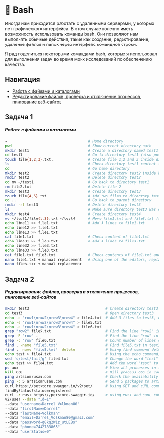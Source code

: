 # 📌 Bash
Иногда нам приходится работать с удаленными серверами, у которых нет графического интерфейса. В этом случае полезно иметь возможность использовать команды bash. Они позволяют нам выполнять обычные действия, такие как создание, редактирование, удаление файлов и папок через интерфейс командной строки. 

Я рад поделиться некоторыми командами bash, которые я использовал для выполнения задач во время моих исследований по обеспечению качества.

## Навигация 

- [Работа с файлами и каталогами](#task-1)
- [Редактирование файлов, проверка и отключение процессов, пингование веб-сайтов](#task-2)

## Задача 1

##### Работа с файлами и каталогами
```bash
~                                     # Home directory 
pwd                                   # Show current directory path
mkdir test1                           # Create a directory named test1
cd test1                              # Go to directory test1 (also possible to write the path to needed directory)
touch file{1,2,3}.txt.                # Create file 1,2 and 3 inside directory test1
ls                                    # Check directory test1 content (ls -la if there are any hidden files) 
cd                                    # Go home directory 
mkdir test2                           # Create directory test2 inside home directory
rmdir test2                           # Delete directory test2 
cd mv ~/test1                         # Go back to directory test1
rm file2.txt                          # Delete file 2 
mkdir test3                           # Create directory test3
touch file{4,5}.txt                   # Add two files to directory test3
cd ..                                 # Go back to parent directory
rmdir -rf test3                       # Delete directory test3  
ls                                    # Make sure directory test3 was deleted
mkdir test4                           # Create directory test4
mv ~/test1/file{1,3}.txt ~/test4      # Move file1.txt and file3.txt from directory test1 to directory test4
echo line11 >> file1.txt              # Add 3 lines to file1.txt
echo line12 >> file1.txt            
echo line13 >> file1.txt
cat file1.txt                         # Check content of file1.txt
echo line31 >> file3.txt              # Add 3 lines to file3.txt
echo line32 >> file3.txt
echo line33 >> file3.txt
cat file1.txt file3.txt               # Check contents of file1.txt and file3.txt at once
nano file1.txt + manual replacement   # Using one of the editors, replace all lines in file1.txt and file3.txt
nano file3.txt + manual replacement 
```

## Задача 2

##### Редактирование файлов, проверка и отключение процессов, пингование веб-сайтов
```bash
mkdir test3                                   # Create directory test3 
cd test3                                      # Open directory test3 
echo -e "row1\nrow2\nrow3\nrow4" > file4.txt  # Add 3 files to test3, each of which should contain 4 lines
echo -e "row1\nrow2\nrow3\nrow4" > file5.txt  
echo -e "row1\nrow2\nrow3\nrow4" > file6.txt 
grep "row2" file5.txt                         # Find the line "row2" in file5.txt 
grep -R "row" .                               # Find the line "row" in the test3 directory
grep -c "row" file6.txt                       # Count number of lines containing word "row" in file6.txt
find . -name "file5.txt"                      # Find file5.txt in test3 directory
find . -name "file5.txt" -delete              # Using find command delete file5.txt
echo test > file4.txt                         # Using the echo command, add the word "test" to file4.txt
sed 's/test/fail/g' file4.txt                 # Change the word "test" in file4.txt to "fail"
echo test >> file4.txt                        # Add the word "test" to file4.txt so that the content is preserved
ps aux                                        # View all processes in the system
kill 666                                      # Kill process 666 in console
ping artsiomrusau.com                         # Check the availability of the website artsiomrusau.com using ping
ping -c 5 artsiomrusau.com                    # Send 5 packages to artsiomrusau.com  
curl https://petstore.swagger.io/v2/pet/      # Using GET and cURL command, get info about registered pets at petstore.swagger.io
findByStatus?status=registered                
curl -X POST https://petstore.swagger.io/     # Using POST and cURL command, create a new user at petstore.swagger.io
v2/user --data "id=1" 
--data "username=Darrel_Volkman80" 
--data "firstName=Darrel" 
--data "lastName=Volkman" 
--data "email=Darrel_Volkman80@gmail.com" 
--data "password=g8kq2W1z_utLEBs" 
--data "phone=7442783865" 
--data "userStatus=0"
```

